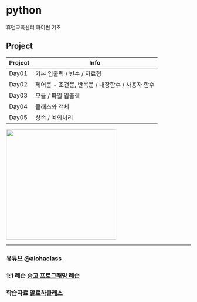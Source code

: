 # python
휴먼교육센터 파이썬 기초

## Project

| Project | Info |
| ------ | ------ |
| Day01 | 기본 입출력 / 변수 / 자료형  |
| Day02 | 제어문 - 조건문, 반복문 / 내장함수 / 사용자 함수  |
| Day03 | 모듈 / 파일 입출력  |
| Day04 | 클래스와 객체 |
| Day05 | 상속 / 예외처리  |



<img src="https://postfiles.pstatic.net/MjAyMjA2MjJfMjA2/MDAxNjU1ODk2MDAxMTA3.p476YjsL3EnUDs9Bczu6Dtp2qsLxRmNiiYXTxD3ZjYQg.fTeiKmmQnZiEGEl1c1tbKsZPv09aRbp8uct1gFaUD0cg.PNG.h850415/ALOHA-MASK.png?type=w966" width="300">


<hr>

### 유튜브 [@alohaclass](https://www.youtube.com/@alohaclass8075)

### 1:1 레슨 [숨고 프로그래밍 레슨](https://soomgo.com/profile/users/717340)

### 학습자료 [알로하클래스](https://wwwaloha.oopy.io/) 